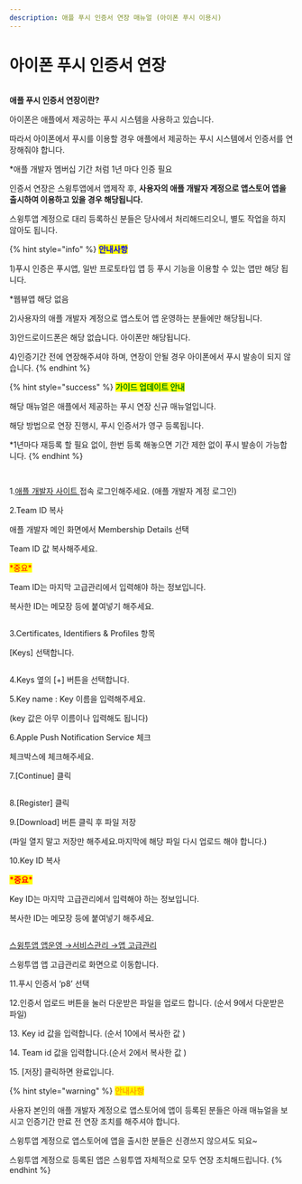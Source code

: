 ```yaml
---
description: 애플 푸시 인증서 연장 매뉴얼 (아이폰 푸시 이용시)
---
```


# 아이폰 푸시 인증서 연장

<figure><img src="../../.gitbook/assets/구분선 (5) (1).PNG" alt=""><figcaption></figcaption></figure>

**애플 푸시 인증서 연장이란?**

아이폰은 애플에서 제공하는 푸시 시스템을 사용하고 있습니다.

따라서 아이폰에서 푸시를 이용할 경우 애플에서 제공하는 푸시 시스템에서 인증서를 연장해줘야 합니다.

\*애플 개발자 멤버십 기간 처럼 1년 마다 인증 필요

인증서 연장은  스윙투앱에서 앱제작 후, **사용자의 애플 개발자 계정으로 앱스토어 앱을 출시하여 이용하고 있을 경우 해당됩니다.**

스윙투앱 계정으로 대리 등록하신 분들은 당사에서 처리해드리오니, 별도 작업을 하지 않아도 됩니다.&#x20;

{% hint style="info" %}
<mark style="color:blue;">**안내사항**</mark>

1\)푸시 인증은 푸시앱, 일반 프로토타입 앱 등 푸시 기능을 이용할 수 있는 앱만 해당 됩니다.&#x20;

\*웹뷰앱 해당 없음

2\)사용자의 애플 개발자 계정으로 앱스토어 앱 운영하는 분들에만 해당됩니다.

3\)안드로이드폰은 해당 없습니다. 아이폰만 해당됩니다.

4\)인증기간 전에 연장해주셔야 하며, 연장이 안될 경우 아이폰에서 푸시 발송이 되지 않습니다.
{% endhint %}

{% hint style="success" %}
<mark style="color:green;">**가이드 업데이트 안내**</mark>

해당 매뉴얼은 애플에서 제공하는 푸시 연장 신규 매뉴얼입니다.

해당 방법으로 연장 진행시, 푸시 인증서가 영구 등록됩니다.&#x20;

\*1년마다 재등록 할 필요 없이, 한번 등록 해놓으면 기간 제한 없이 푸시 발송이 가능합니다.&#x20;
{% endhint %}

<figure><img src="../../.gitbook/assets/구분선 (5) (1).PNG" alt=""><figcaption></figcaption></figure>

<figure><img src="../../.gitbook/assets/푸시연장1.png" alt=""><figcaption></figcaption></figure>

1.[애플 개발자 사이트 ](https://developer.apple.com/account/)접속 로그인해주세요. (애플 개발자 계정 로그인)

2.Team ID 복사

애플 개발자 메인 화면에서 Membership Details  선택

Team ID 값 복사해주세요.

<mark style="color:red;">\*중요\*</mark>

Team ID는 마지막 고급관리에서 입력해야 하는 정보입니다.

복사한 ID는 메모장 등에 붙여넣기 해주세요.



<figure><img src="../../.gitbook/assets/푸시연장2.png" alt=""><figcaption></figcaption></figure>

3.Certificates, Identifiers & Profiles 항목

\[Keys] 선택합니다.



<figure><img src="../../.gitbook/assets/푸시연장3.png" alt=""><figcaption></figcaption></figure>

4.Keys 옆의 \[+] 버튼을 선택합니다.

5.Key name : Key 이름을 입력해주세요.

(key 값은 아무 이름이나 입력해도 됩니다)

6.Apple Push Notification Service 체크

체크박스에 체크해주세요.

7.\[Continue] 클릭



<figure><img src="../../.gitbook/assets/푸시연장4.png" alt=""><figcaption></figcaption></figure>

8.\[Register] 클릭

9.\[Download] 버튼 클릭 후 파일 저장

(파일 열지 말고 저장만 해주세요.마지막에 해당 파일 다시 업로드 해야 합니다.)

10.Key ID 복사

<mark style="color:red;">**\*중요\***</mark>

Key ID는 마지막 고급관리에서 입력해야 하는 정보입니다.

복사한 ID는 메모장 등에 붙여넣기 해주세요.



<figure><img src="../../.gitbook/assets/푸시연장5.png" alt=""><figcaption></figcaption></figure>

[스윙투앱  앱운영 →서비스관리 →앱 고급관리](http://www.swing2app.co.kr/view/app\_advanced\_management)

스윙투앱 앱 고급관리로 화면으로 이동합니다.

11.푸시 인증서 ‘p8’ 선택

12.인증서 업로드 버튼을 눌러 다운받은 파일을 업로드 합니다. (순서 9에서 다운받은 파일)

13\. Key id 값을 입력합니다. (순서 10에서 복사한 값 )

14\. Team id 값을 입력합니다.(순서 2에서 복사한 값 )

15\. \[저장] 클릭하면 완료입니다.

{% hint style="warning" %}
﻿<mark style="color:orange;">**안내사항**</mark>

사용자 본인의 애플 개발자 계정으로 앱스토어에 앱이 등록된 분들은 아래 매뉴얼을 보시고 인증기간 만료 전 연장 조치를 해주셔야 합니다.

스윙투앱 계정으로 앱스토어에 앱을 출시한 분들은 신경쓰지 않으셔도 되요\~

스윙투앱 계정으로 등록된 앱은 스윙투앱 자체적으로 모두 연장 조치해드립니다.
{% endhint %}

